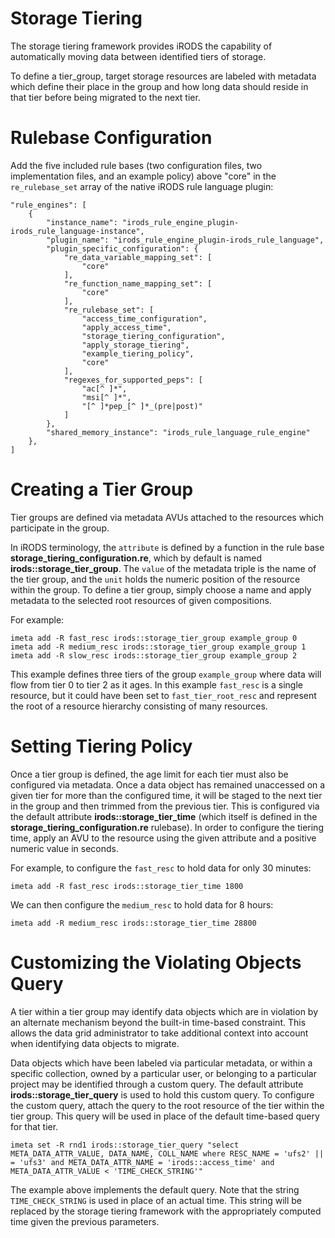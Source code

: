# **Storage Tiering**

The storage tiering framework provides iRODS the capability of automatically moving data between identified tiers of storage.
 
To define a tier_group, target storage resources are labeled with metadata which define their place in the group and how long data should reside in that tier before being migrated to the next tier.
 
# **Rulebase Configuration**

Add the five included rule bases (two configuration files, two implementation files, and an example policy) above "core" in the `re_rulebase_set` array of the native iRODS rule language plugin:
```
"rule_engines": [
    {    
        "instance_name": "irods_rule_engine_plugin-irods_rule_language-instance",
        "plugin_name": "irods_rule_engine_plugin-irods_rule_language",
        "plugin_specific_configuration": {  
            "re_data_variable_mapping_set": [
                "core"
            ],
            "re_function_name_mapping_set": [
                "core"
            ],
            "re_rulebase_set": [
                "access_time_configuration",
                "apply_access_time",
                "storage_tiering_configuration",
                "apply_storage_tiering",
                "example_tiering_policy",
                "core"
            ],
            "regexes_for_supported_peps": [
                "ac[^ ]*",
                "msi[^ ]*",
                "[^ ]*pep_[^ ]*_(pre|post)"
            ]
        },
        "shared_memory_instance": "irods_rule_language_rule_engine"
    },
]
```
 
# **Creating a Tier Group**
 
Tier groups are defined via metadata AVUs attached to the resources which participate in the group.

In iRODS terminology, the `attribute` is defined by a function in the rule base **storage_tiering_configuration.re**, which by default is named **irods::storage_tier_group**.  The `value` of the metadata triple is the name of the tier group, and the `unit` holds the numeric position of the resource within the group.  To define a tier group, simply choose a name and apply metadata to the selected root resources of given compositions.

For example:
```
imeta add -R fast_resc irods::storage_tier_group example_group 0
imeta add -R medium_resc irods::storage_tier_group example_group 1
imeta add -R slow_resc irods::storage_tier_group example_group 2 
```

This example defines three tiers of the group `example_group` where data will flow from tier 0 to tier 2 as it ages.  In this example `fast_resc` is a single resource, but it could have been set to `fast_tier_root_resc` and represent the root of a resource hierarchy consisting of many resources.


# **Setting Tiering Policy**

Once a tier group is defined, the age limit for each tier must also be configured via metadata.  Once a data object has remained unaccessed on a given tier for more than the configured time, it will be staged to the next tier in the group and then trimmed from the previous tier.  This is configured via the default attribute **irods::storage_tier_time** (which itself is defined in the **storage_tiering_configuration.re** rulebase).  In order to configure the tiering time, apply an AVU to the resource using the given attribute and a positive numeric value in seconds.

For example, to configure the `fast_resc` to hold data for only 30 minutes:
```
imeta add -R fast_resc irods::storage_tier_time 1800
```
We can then configure the `medium_resc` to hold data for 8 hours:
```
imeta add -R medium_resc irods::storage_tier_time 28800
```

# **Customizing the Violating Objects Query**

A tier within a tier group may identify data objects which are in violation by an alternate mechanism beyond the built-in time-based constraint.  This allows the data grid administrator to take additional context into account when identifying data objects to migrate.

Data objects which have been labeled via particular metadata, or within a specific collection, owned by a particular user, or belonging to a particular project may be identified through a custom query.  The default attribute **irods::storage_tier_query** is used to hold this custom query.  To configure the custom query, attach the query to the root resource of the tier within the tier group.  This query will be used in place of the default time-based query for that tier.

```
imeta set -R rnd1 irods::storage_tier_query "select META_DATA_ATTR_VALUE, DATA_NAME, COLL_NAME where RESC_NAME = 'ufs2' || = 'ufs3' and META_DATA_ATTR_NAME = 'irods::access_time' and META_DATA_ATTR_VALUE < 'TIME_CHECK_STRING'"
```

The example above implements the default query.  Note that the string `TIME_CHECK_STRING` is used in place of an actual time.  This string will be replaced by the storage tiering framework with the appropriately computed time given the previous parameters.



